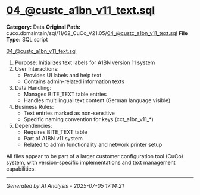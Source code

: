 # 04_@custc_a1bn_v11_text.sql

**Category:** Data
**Original Path:** cuco.dbmaintain/sql/11/62_CuCo_V21.05/04_@custc_a1bn_v11_text.sql
**File Type:** SQL script

04_@custc_a1bn_v11_text.sql
1. Purpose: Initializes text labels for A1BN version 11 system
2. User Interactions: 
   - Provides UI labels and help text
   - Contains admin-related information texts
3. Data Handling:
   - Manages BITE_TEXT table entries
   - Handles multilingual text content (German language visible)
4. Business Rules:
   - Text entries marked as non-sensitive
   - Specific naming convention for keys (cct_a1bn_v11_*)
5. Dependencies:
   - Requires BITE_TEXT table
   - Part of A1BN v11 system
   - Related to admin functionality and network printer setup

All files appear to be part of a larger customer configuration tool (CuCo) system, with version-specific implementations and text management capabilities.

---
*Generated by AI Analysis - 2025-07-05 17:14:21*

